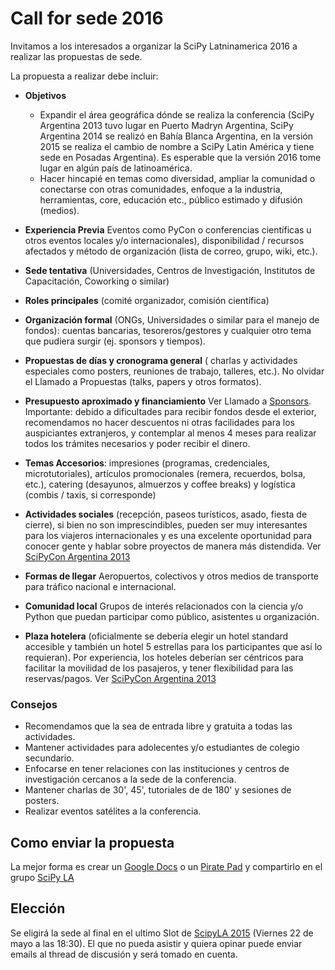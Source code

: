 # Call for sede 2016

Invitamos a los interesados a organizar la SciPy Latninamerica 2016 a realizar
las propuestas de sede.

La propuesta a realizar debe incluir:

 - **Objetivos**
    - Expandir el área geográfica dónde
   se realiza la conferencia (SciPy Argentina 2013 tuvo lugar en Puerto Madryn Argentina,
   SciPy Argentina 2014 se realizó en Bahía Blanca Argentina, en la versión 2015 se
   realiza el cambio de nombre a SciPy Latin América y tiene sede en Posadas Argentina).
   Es esperable que la versión 2016 tome lugar en algún país de latinoamérica.
    - Hacer hincapié en temas como diversidad, ampliar la comunidad o conectarse con otras comunidades, enfoque a la industria, herramientas, core, educación etc., público estimado y difusión (medios).

 - **Experiencia Previa** Eventos como PyCon o conferencias científicas u otros eventos locales y/o internacionales),
   disponibilidad / recursos afectados y método de organización (lista de correo, grupo, wiki, etc.).
 - **Sede tentativa** (Universidades, Centros de Investigación, Institutos de Capacitación, Coworking o similar)
 - **Roles principales** (comité organizador, comisión científica)
 - **Organización formal** (ONGs, Universidades o similar para el manejo de fondos): cuentas bancarias, tesoreros/gestores y cualquier otro tema que pudiera surgir (ej. sponsors y tiempos).
 - **Propuestas de días y cronograma general** ( charlas y actividades especiales como posters, reuniones de trabajo, talleres, etc.). No olvidar el Llamado a Propuestas (talks, papers y otros formatos).
 - **Presupuesto aproximado y financiamiento** Ver Llamado a [Sponsors](http://www.scipyla.org/conf/2013/sponsors/index.html). Importante: debido a dificultades para recibir fondos desde el exterior, recomendamos no hacer descuentos ni otras facilidades para los auspiciantes extranjeros, y contemplar al menos 4 meses para realizar todos los trámites necesarios y poder recibir el dinero.
 - **Temas Accesorios**: impresiones (programas, credenciales, microtutoriales), artículos promocionales (remera, recuerdos, bolsa, etc.), catering (desayunos, almuerzos y coffee breaks) y logística (combis / taxis, si corresponde)
 - **Actividades sociales** (recepción, paseos turísticos, asado, fiesta de cierre), si bien no son imprescindibles, pueden ser muy interesantes para los viajeros internacionales y es una excelente oportunidad para conocer gente y hablar sobre proyectos de manera más distendida. Ver [SciPyCon Argentina 2013](http://www.scipyla.org/conf/2013/venue/index.html)
 - **Formas de llegar** Aeropuertos, colectivos y otros medios de transporte para tráfico nacional e internacional.
 - **Comunidad local** Grupos de interés relacionados con la ciencia y/o Python que puedan participar como público, asistentes u organización.
 - **Plaza hotelera** (oficialmente se debería elegir un hotel standard accesible y también un hotel 5 estrellas para los participantes que así lo requieran). Por experiencia, los hoteles deberían ser céntricos para facilitar la movilidad de los pasajeros, y tener flexibilidad para las reservas/pagos. Ver [SciPyCon Argentina 2013](http://www.scipyla.org/conf/2013/venue/index.html)

### Consejos

- Recomendamos que la sea de entrada libre y gratuita a todas las actividades.
- Mantener actividades para adolecentes y/o estudiantes de colegio secundario.
- Enfocarse en tener relaciones con las instituciones y centros de investigación cercanos a la sede de la conferencia.
- Mantener charlas de 30', 45', tutoriales de de 180' y sesiones de posters.
- Realizar eventos satélites a la conferencia.

## Como enviar la propuesta

La mejor forma es crear un [Google Docs](http://docs.google.com/) o un
[Pirate Pad](http://piratepad.net/) y compartirlo en el grupo
[SciPy LA](https://groups.google.com/forum/#!forum/scipyla2015)

## Elección

Se eligirá la sede al final en el ultimo Slot de
[ScipyLA 2015](https://conf.scipyla.org/schedule)
(Viernes 22 de mayo a las 18:30). El que no pueda asistir y quiera
opinar puede enviar emails al thread de discusión y será tomado en cuenta.
